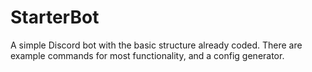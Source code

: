 # StarterBot
A simple Discord bot with the basic structure already coded. There are example commands for most functionality, and a config generator.
